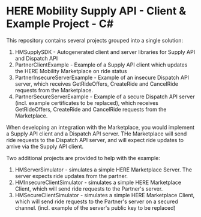 # HERE Mobility Supply API - Client & Example Project - C#

This repository contains several projects grouped into a single solution:
1. HMSupplySDK - Autogenerated client and server libraries for Supply API and Dispatch API
2. PartnerClientExample - Example of a Supply API client which updates the HERE Mobility Marketplace on ride status
3. PartnerInsecureServerExample - Example of an insecure Dispatch API server, which receives GetRideOffers, CreateRide and CancelRide requests from the Marketplace.
4. PartnerSecureServerExample - Example of a secure Dispatch API server (incl. example certificates to be replaced), which receives GetRideOffers, CreateRide and CancelRide requests from the Marketplace.

When developing an integration with the Marketplace, you would implement a Supply API client and a Dispatch API server.  THe Marketplace will send ride requests to the Dispatch API server, and will expect ride updates to arrive via the Supply API client. 

Two additional projects are provided to help with the example:
1. HMServerSimulator - simulates a simple HERE Marketplace Server. The server expects ride updates from the partner. 
2. HMInsecureClientSimulator - simulates a simple HERE Marketplace Client, which will send ride requests to the Partner's server. 
3. HMSecureClientSimulator - simulates a simple HERE Marketplace Client, which will send ride requests to the Partner's server on a secured channel. (incl. example of the server's public key to be replaced)